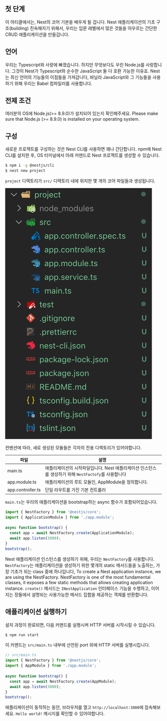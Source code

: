 ## 첫 단계
이 아티클에서는, Nest의 코어 기본을 배우게 될 겁니다.
Nest 애플리케이션의 기초 구조(building) 친숙해지기 위해서, 우리는 입문 레벨에서 많은 것들을 아우르는 간단한 CRUD 애플리케이션을 만들겁니다.

## 언어
우리는 Typescript와 사랑에 빠졌습니다. 하지만 무엇보다도 우린 Node.js를 사랑합니다.
그것이 Nest가 Typescript와 순수한 JavaScript 둘 다 호환 가능한 이유죠.
Nest는 최신 언어의 기능들의 이점들을 가져갑니다, 바닐라 JavaScript와 그 기능들을 사용하기 위해 우리는 Babel 컴파일러를 사용합니다.

## 전제 조건
여러분의 OS에 Node.js(>= 8.9.0)가 설치되어 있는지 확인해주세요.
Please make sure that Node.js (>= 8.9.0) is installed on your operating system.

## 구성
새로운 프로젝트를 구성하는 것은 Nest CLI를 사용하면 꽤나 간단합니다.
npm에 Nest CLI를 설치한 후, OS 터미널에서 아래 커맨드로 Nest 프로젝트를 생성할 수 있습니다.

```bash
$ npm i -g @nestjs/cli
$ nest new project
```

`project` 디렉토리가 `src/` 디렉토리 내에 위치한 몇 개의 코어 파일들과 생성됩니다.

![](2019-10-08-10-17-16.png)

컨벤션에 따라, 새로 생성된 모듈들은 각자의 전용 디렉토리가 있어야합니다.

| 파일 | 설명 |
| - | - |
| main.ts | 애플리케이션의 시작파일입니다. Nest 애플리케이션 인스턴스를 생성하기 위해 `NestFactofy`를 사용합니다 |
| app.module.ts | 애플리케이션의 루트 모듈인, AppModule을 정의합니다. |
| app.controller.ts | 단일 라우트를 가진 기본 컨트롤러 |

`main.ts`는 우리의 애플리케이션을 bootstrap하는 async 함수가 포함되어있습니다.

```ts
import { NestFactory } from '@nestjs/core';
import { ApplicationModule } from './app.module';

async function bootstrap() {
  const app = await NestFactory.create(ApplicationModule);
  await app.listen(3000);
}
bootstrap();
```

Nest 애플리케이션 인스턴스를 생성하기 위해, 우리는 `NestFactory`를 사용합니다.
`NestFactory`는 애플리케이션을 생성하기 위한 몇개의 static 메서드들을 노출하는, 가장 기초가 되는 class 중에 하나입니다, 
To create a Nest application instance, we are using the NestFactory. NestFactory is one of the most fundamental classes, it exposes a few static methods that allows creating application instance. 
`create()` 메서드는 `INestApplication` 인터페이스 기능을 수행하고, 이어지는 장들에서 설명되는 사용가능한 메서드 집합을 제공하는 객체를 반환합니다.

## 애플리케이션 실행하기

설치 과정이 완료되면, 다음 커맨드를 실행시켜 HTTP 서버를 시작시킬 수 있습니다.

```bash
$ npm run start
```

이 커맨드는 `src/main.ts` 내부에 선언된 port 위에 HTTP 서버를 실행시킵니다.

```ts
// src/main.ts
import { NestFactory } from '@nestjs/core';
import { AppModule } from './app.module';

async function bootstrap() {
  const app = await NestFactory.create(AppModule);
  await app.listen(3000);
}
bootstrap();
```

애플리케이션이 동작하는 동안, 브라우저를 열고 `http://localhost:3000`에 접속해보세요.
`Hello world!` 메시지를 확인할 수 있어야합니다.
